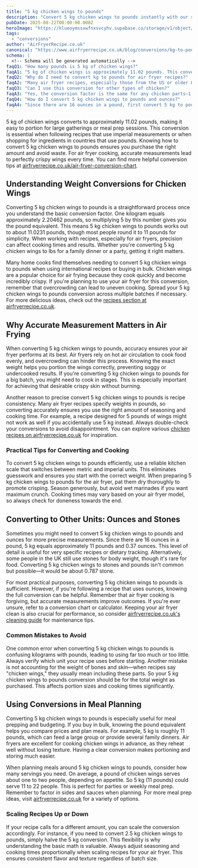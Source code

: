 ```yaml
---
title: "5 kg chicken wings to pounds"
description: "Convert 5 kg chicken wings to pounds instantly with our simple guide. Perfect for air fryer recipes and portion planning. Get cooking now!"
pubDate: 2025-08-22T00:00:00.000Z
heroImage: "https://klueoymssxwfnxsvcyhv.supabase.co/storage/v1/object/public/Shmucket/5-kg-chicken-wings-to-pounds.webp"
tags:
  - "conversions"
author: "AirFryerRecipe.co.uk"
canonical: "https://www.airfryerrecipe.co.uk/blog/conversions/kg-to-pounds/5-kg-chicken-wings-to-pounds"
schema: |
  <!-- Schema will be generated automatically -->
faqQ1: "How many pounds is 5 kg of chicken wings?"
faqA1: "5 kg of chicken wings is approximately 11.02 pounds. This conversion uses the standard factor where 1 kilogram equals about 2.20462 pounds. For most practical purposes, you can round it to 11 pounds when planning recipes or shopping."
faqQ2: "Why do I need to convert kg to pounds for air fryer recipes?"
faqA2: "Many air fryer recipes, especially those from the US or older UK sources, use pounds rather than kilograms. Converting ensures you use the correct amount of ingredients for proper cooking times and seasoning ratios. Accurate measurements prevent overcrowding in the air fryer basket, which is crucial for even crisping."
faqQ3: "Can I use this conversion for other types of chicken?"
faqA3: "Yes, the conversion factor is the same for any chicken parts—1 kg always equals approximately 2.20462 pounds. So whether you're converting wings, thighs, or breast, the math remains consistent. However, cooking times may vary based on the cut and size of the pieces in your air fryer."
faqQ4: "How do I convert 5 kg chicken wings to pounds and ounces?"
faqA4: "Since there are 16 ounces in a pound, first convert 5 kg to pounds (11.0231 lbs). The decimal part (0.0231) represents a fraction of a pound. Multiply 0.0231 by 16 to get approximately 0.37 ounces. So 5 kg is roughly 11 pounds and 0.37 ounces. For most cooking purposes, rounding to the nearest pound is sufficient."
---
```

<p>5 kg of chicken wings converts to approximately 11.02 pounds, making it easy to portion for large gatherings or meal prep sessions. This conversion is essential when following recipes that use imperial measurements or when shopping for ingredients in countries that use pounds. Knowing how to convert 5 kg chicken wings to pounds ensures you purchase the right amount and avoid waste. For air fryer cooking, accurate measurements lead to perfectly crispy wings every time. You can find more helpful conversion tips at <a href=https://www.airfryerrecipe.co.uk/air-fryer-conversion-chart>airfryerrecipe.co.uk/air-fryer-conversion-chart</a>.</p>

<h2>Understanding Weight Conversions for Chicken Wings</h2>
<p>Converting 5 kg chicken wings to pounds is a straightforward process once you understand the basic conversion factor. One kilogram equals approximately 2.20462 pounds, so multiplying 5 by this number gives you the pound equivalent. This means 5 kg chicken wings to pounds works out to about 11.0231 pounds, though most people round it to 11 pounds for simplicity. When working with recipes, especially for air fryers, precision can affect cooking times and results. Whether you're converting 5 kg chicken wings to lbs for a family dinner or a party, getting it right matters.</p>
<p>Many home cooks find themselves needing to convert 5 kg chicken wings to pounds when using international recipes or buying in bulk. Chicken wings are a popular choice for air frying because they cook quickly and become incredibly crispy. If you're planning to use your air fryer for this conversion, remember that overcrowding can lead to uneven cooking. Spread your 5 kg chicken wings to pounds conversion across multiple batches if necessary. For more delicious ideas, check out the <a href=https://www.airfryerrecipe.co.uk/recipes>recipes section at airfryerrecipe.co.uk</a>.</p>

<h2>Why Accurate Measurement Matters in Air Frying</h2>
<p>When converting 5 kg chicken wings to pounds, accuracy ensures your air fryer performs at its best. Air fryers rely on hot air circulation to cook food evenly, and overcrowding can hinder this process. Knowing the exact weight helps you portion the wings correctly, preventing soggy or undercooked results. If you're converting 5 kg chicken wings to pounds for a big batch, you might need to cook in stages. This is especially important for achieving that desirable crispy skin without burning.</p>
<p>Another reason to precise convert 5 kg chicken wings to pounds is recipe consistency. Many air fryer recipes specify weights in pounds, so converting accurately ensures you use the right amount of seasoning and cooking time. For example, a recipe designed for 5 pounds of wings might not work as well if you accidentally use 5 kg instead. Always double-check your conversions to avoid disappointment. You can explore various <a href=https://www.airfryerrecipe.co.uk/recipe-category/chicken>chicken recipes on airfryerrecipe.co.uk</a> for inspiration.</p>

<h3>Practical Tips for Converting and Cooking</h3>
<p>To convert 5 kg chicken wings to pounds efficiently, use a reliable kitchen scale that switches between metric and imperial units. This eliminates guesswork and ensures you start with the correct weight. When preparing 5 kg chicken wings to pounds for the air fryer, pat them dry thoroughly to promote crisping. Season generously, but avoid wet marinades if you want maximum crunch. Cooking times may vary based on your air fryer model, so always check for doneness towards the end.</p>

<h2>Converting to Other Units: Ounces and Stones</h2>
<p>Sometimes you might need to convert 5 kg chicken wings to pounds and ounces for more precise measurements. Since there are 16 ounces in a pound, 5 kg equals approximately 11 pounds and 0.37 ounces. This level of detail is useful for very specific recipes or dietary tracking. Alternatively, some people in the UK still use stones for body weight, though it's rare for food. Converting 5 kg chicken wings to stones and pounds isn't common but possible—it would be about 0.787 stone.</p>
<p>For most practical purposes, converting 5 kg chicken wings to pounds is sufficient. However, if you're following a recipe that uses ounces, knowing the full conversion can be helpful. Remember that air fryer cooking is forgiving, but accurate measurements improve outcomes. If you're ever unsure, refer to a conversion chart or calculator. Keeping your air fryer clean is also crucial for performance, so consider <a href=https://www.airfryerrecipe.co.uk/air-fryer-cleaner>airfryerrecipe.co.uk's cleaning guide</a> for maintenance tips.</p>

<h3>Common Mistakes to Avoid</h3>
<p>One common error when converting 5 kg chicken wings to pounds is confusing kilograms with pounds, leading to using far too much or too little. Always verify which unit your recipe uses before starting. Another mistake is not accounting for the weight of bones and skin—when recipes say "chicken wings," they usually mean including these parts. So your 5 kg chicken wings to pounds conversion should be for the total weight as purchased. This affects portion sizes and cooking times significantly.</p>

<h2>Using Conversions in Meal Planning</h2>
<p>Converting 5 kg chicken wings to pounds is especially useful for meal prepping and budgeting. If you buy in bulk, knowing the pound equivalent helps you compare prices and plan meals. For example, 5 kg is roughly 11 pounds, which can feed a large group or provide several family dinners. Air fryers are excellent for cooking chicken wings in advance, as they reheat well without losing texture. Having a clear conversion makes portioning and storing much easier.</p>
<p>When planning meals around 5 kg chicken wings to pounds, consider how many servings you need. On average, a pound of chicken wings serves about one to two people, depending on appetite. So 5 kg (11 pounds) could serve 11 to 22 people. This is perfect for parties or weekly meal prep. Remember to factor in sides and sauces when planning. For more meal prep ideas, visit <a href=https://www.airfryerrecipe.co.uk/>airfryerrecipe.co.uk</a> for a variety of options.</p>

<h3>Scaling Recipes Up or Down</h3>
<p>If your recipe calls for a different amount, you can scale the conversion accordingly. For instance, if you need to convert 2.5 kg chicken wings to pounds, simply halve the 5 kg conversion. This flexibility is why understanding the basic math is valuable. Always adjust seasoning and cooking times proportionally when scaling recipes for your air fryer. This ensures consistent flavor and texture regardless of batch size.</p>
